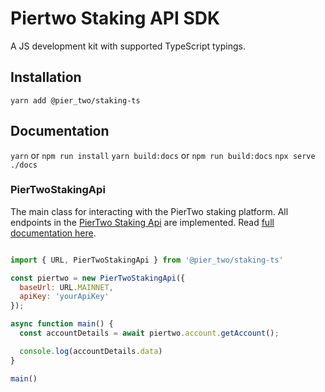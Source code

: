 # Piertwo Staking API SDK
A JS development kit with supported TypeScript typings.

## Installation
`yarn add @pier_two/staking-ts`

## Documentation
`yarn` or `npm run install`
`yarn build:docs` or `npm run build:docs`
`npx serve ./docs`

### PierTwoStakingApi
The main class for interacting with the PierTwo staking platform. 
All endpoints in the [PierTwo Staking Api](https://gw-1.api.test.piertwo.io/docs) are implemented.
Read [full documentation here](https://gw-1.api.test.piertwo.io/docs).

```javascript

import { URL, PierTwoStakingApi } from '@pier_two/staking-ts'

const piertwo = new PierTwoStakingApi({
  baseUrl: URL.MAINNET,
  apiKey: 'yourApiKey'
});

async function main() {
  const accountDetails = await piertwo.account.getAccount();

  console.log(accountDetails.data)
}

main()

```
